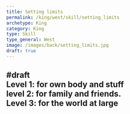 ```yaml
---
title: Setting limits
permalink: /king/west/skill/setting_limits
archetype: King
category: King
type: Skill
type_general: West
image: /images/back/setting_limits.jpg
draft: true
---
```

#draft   
Level 1: for own body and stuff  
level 2: for family and friends.   
Level 3: for the world at large
---
